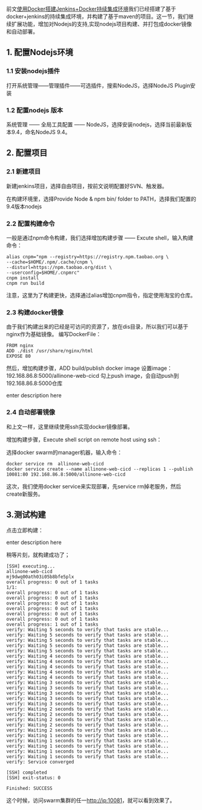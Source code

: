 前文[使用Docker搭建Jenkins+Docker持续集成环境](https://link.jianshu.com?t=http%3A%2F%2Fwww.cnblogs.com%2Fxiaoqi%2Fp%2Fdocker-jenkins-cicd.html)我们已经搭建了基于docker+jenkins的持续集成环境，并构建了基于maven的项目。这一节，我们继续扩展功能，增加对Nodejs的支持,实现nodejs项目构建、并打包成docker镜像和自动部署。

## 1. 配置Nodejs环境

### 1.1 安装nodejs插件

打开系统管理——管理插件——可选插件，搜索NodeJS，选择NodeJS Plugin安装

### 1.2 配置nodejs 版本

系统管理 —— 全局工具配置 —— NodeJS，选择安装nodejs，选择当前最新版本9.4，命名NodeJS 9.4。

## 2. 配置项目

### 2.1 新建项目

新建jenkins项目，选择自由项目，按前文说明配置好SVN、触发器。

在构建环境里，选择Provide Node & npm bin/ folder to PATH，选择我们配置的9.4版本nodejs

### 2.2 配置构建命令

一般是通过npm命令构建，我们选择增加构建步骤 —— Excute shell，输入构建命令：

```
alias cnpm="npm --registry=https://registry.npm.taobao.org \
--cache=$HOME/.npm/.cache/cnpm \
--disturl=https://npm.taobao.org/dist \
--userconfig=$HOME/.cnpmrc"
cnpm install 
cnpm run build
```

注意，这里为了构建更快，选择通过alias增加cnpm指令，指定使用淘宝的仓库。

### 2.3 构建docker镜像

由于我们构建出来的已经是可访问的资源了，放在dis目录，所以我们可以基于nginx作为基础镜像。
 编写DockerFile：

```
FROM nginx
ADD ./dist /usr/share/nginx/html
EXPOSE 80
```

然后，增加构建步骤，ADD build/publish docker image
 设置image：192.168.86.8:5000/allinone-web-cicd
 勾上push image，会自动push到192.168.86.8:5000仓库



enter description here

### 2.4 自动部署镜像

和上文一样，这里继续使用ssh实现docker镜像部署。

增加构建步骤，Execute shell script on remote host using ssh：

选择docker swarm的manager机器，输入命令：

```
docker service rm  allinone-web-cicd
docker service create --name allinone-web-cicd --replicas 1 --publish 10081:80 192.168.86.8:5000/allinone-web-cicd
```

这次，我们使用docker service来实现部署，先service rm掉老服务，然后create新服务。

## 3.测试构建

点击立即构建：



enter description here

稍等片刻，就构建成功了；

```
[SSH] executing...
allinone-web-cicd
mj9dwq00ath03i05b8bfe5plx
overall progress: 0 out of 1 tasks
1/1:  
overall progress: 0 out of 1 tasks
overall progress: 0 out of 1 tasks
overall progress: 0 out of 1 tasks
overall progress: 0 out of 1 tasks
overall progress: 0 out of 1 tasks
overall progress: 0 out of 1 tasks
overall progress: 1 out of 1 tasks
verify: Waiting 5 seconds to verify that tasks are stable...
verify: Waiting 5 seconds to verify that tasks are stable...
verify: Waiting 5 seconds to verify that tasks are stable...
verify: Waiting 5 seconds to verify that tasks are stable...
verify: Waiting 5 seconds to verify that tasks are stable...
verify: Waiting 4 seconds to verify that tasks are stable...
verify: Waiting 4 seconds to verify that tasks are stable...
verify: Waiting 4 seconds to verify that tasks are stable...
verify: Waiting 4 seconds to verify that tasks are stable...
verify: Waiting 4 seconds to verify that tasks are stable...
verify: Waiting 3 seconds to verify that tasks are stable...
verify: Waiting 3 seconds to verify that tasks are stable...
verify: Waiting 3 seconds to verify that tasks are stable...
verify: Waiting 3 seconds to verify that tasks are stable...
verify: Waiting 3 seconds to verify that tasks are stable...
verify: Waiting 2 seconds to verify that tasks are stable...
verify: Waiting 2 seconds to verify that tasks are stable...
verify: Waiting 2 seconds to verify that tasks are stable...
verify: Waiting 2 seconds to verify that tasks are stable...
verify: Waiting 2 seconds to verify that tasks are stable...
verify: Waiting 1 seconds to verify that tasks are stable...
verify: Waiting 1 seconds to verify that tasks are stable...
verify: Waiting 1 seconds to verify that tasks are stable...
verify: Waiting 1 seconds to verify that tasks are stable...
verify: Waiting 1 seconds to verify that tasks are stable...
verify: Service converged

[SSH] completed
[SSH] exit-status: 0

Finished: SUCCESS
```

这个时候，访问swarm集群的任一[http://ip:10081](https://link.jianshu.com?t=http%3A%2F%2Fip%3A10081)，就可以看到效果了。
